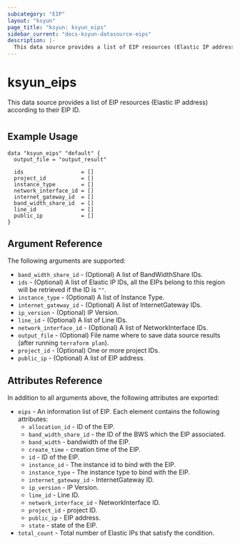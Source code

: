 ```yaml
---
subcategory: "EIP"
layout: "ksyun"
page_title: "ksyun: ksyun_eips"
sidebar_current: "docs-ksyun-datasource-eips"
description: |-
  This data source provides a list of EIP resources (Elastic IP address) according to their EIP ID.
---
```


# ksyun_eips

This data source provides a list of EIP resources (Elastic IP address) according to their EIP ID.

#

## Example Usage

```hcl
data "ksyun_eips" "default" {
  output_file = "output_result"

  ids                  = []
  project_id           = []
  instance_type        = []
  network_interface_id = []
  internet_gateway_id  = []
  band_width_share_id  = []
  line_id              = []
  public_ip            = []
}
```

## Argument Reference

The following arguments are supported:

* `band_width_share_id` - (Optional) A list of BandWidthShare IDs.
* `ids` - (Optional) A list of Elastic IP IDs, all the EIPs belong to this region will be retrieved if the ID is `""`.
* `instance_type` - (Optional) A list of Instance Type.
* `internet_gateway_id` - (Optional) A list of InternetGateway IDs.
* `ip_version` - (Optional) IP Version.
* `line_id` - (Optional) A list of Line IDs.
* `network_interface_id` - (Optional) A list of NetworkInterface IDs.
* `output_file` - (Optional) File name where to save data source results (after running `terraform plan`).
* `project_id` - (Optional) One or more project IDs.
* `public_ip` - (Optional) A list of EIP address.

## Attributes Reference

In addition to all arguments above, the following attributes are exported:

* `eips` - An information list of EIP. Each element contains the following attributes:
  * `allocation_id` - ID of the EIP.
  * `band_width_share_id` - the ID of the BWS which the EIP associated.
  * `band_width` - bandwidth of the EIP.
  * `create_time` - creation time of the EIP.
  * `id` - ID of the EIP.
  * `instance_id` - The instance id to bind with the EIP.
  * `instance_type` - The instance type to bind with the EIP.
  * `internet_gateway_id` - InternetGateway ID.
  * `ip_version` - IP Version.
  * `line_id` - Line ID.
  * `network_interface_id` - NetworkInterface ID.
  * `project_id` - project ID.
  * `public_ip` - EIP address.
  * `state` - state of the EIP.
* `total_count` - Total number of Elastic IPs that satisfy the condition.


